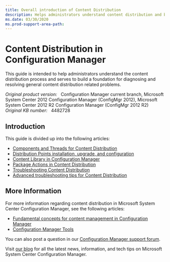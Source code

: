 ```yaml
---
title: Overall introduction of Content Distribution
description: Helps administrators understand content distribution and builds a foundation for diagnosing and resolving related problems in Configuration Manager.
ms.date: 03/30/2020
ms.prod-support-area-path:
---
```

# Content Distribution in Configuration Manager

This guide is intended to help administrators understand the content distribution process and serves to build a foundation for diagnosing and resolving general content distribution related problems.

_Original product version:_ &nbsp; Configuration Manager current branch, Microsoft System Center 2012 Configuration Manager (ConfigMgr 2012), Microsoft System Center 2012 R2 Configuration Manager (ConfigMgr 2012 R2)  
_Original KB number:_ &nbsp; 4482728

## Introduction

This guide is divided up into the following articles:

- [Components and Threads for Content Distribution](components-and-threads.md)
- [Distribution Points installation, upgrade, and configuration](dp-installation-upgrade-configuration.md)
- [Content Library in Configuration Manager](content-library.md)
- [Package Actions in Content Distribution](understand-package-actions.md)
- [Troubleshooting Content Distribution](troubleshoot-content-distribution.md)
- [Advanced troubleshooting tips for Content Distribution](advanced-troubleshooting-tips.md)

## More Information

For more information regarding content distribution in Microsoft System Center Configuration Manager, see the following articles:

- [Fundamental concepts for content management in Configuration Manager](/configmgr/core/plan-design/hierarchy/fundamental-concepts-for-content-management)
- [Configuration Manager Tools](/configmgr/core/support/tools)

You can also post a question in our [Configuration Manager support forum](https://social.technet.microsoft.com/Forums/home).

Visit [our blog](https://techcommunity.microsoft.com/t5/Configuration-Manager-Blog/bg-p/ConfigurationManagerBlog) for all the latest news, information, and tech tips on Microsoft System Center Configuration Manager.
